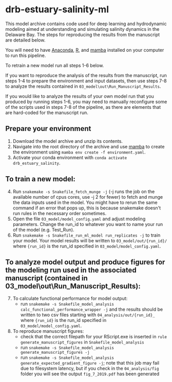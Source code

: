 # drb-estuary-salinity-ml

This model archive contains code used for deep learning and hydrodynamic modeling aimed at understanding and simulating salinity dynamics in the Delaware Bay. The steps for reproducing the results from the manuscript are detailed below.

You will need to have [Anaconda](https://docs.anaconda.com/anaconda/install/index.html), [R](https://cran.r-project.org/), and [mamba](https://mamba.readthedocs.io/en/latest/installation.html) installed on your computer to run this pipeline.

To retrain a new model run all steps 1-6 below.

If you want to reproduce the analysis of the results from the manuscript, run steps 1-4 to prepare the environment and input datasets, then use steps 7-8 to analyze the results contained in `03_model\out\Run_Manuscript_Results`.

If you would like to analyze the results of your own model run that you produced by running steps 1-6, you may need to manually reconfigure some of the scripts used in steps 7-8 of the pipeline, as there are elements that are hard-coded for the manuscript run.

## Prepare your environment

1) Download the model archive and unzip its contents.
2) Navigate into the root directory of the archive and use [mamba](https://mamba.readthedocs.io/en/latest/installation.html) to create the environment using `mamba env create -f environment.yaml`.
3) Activate your conda environment with `conda activate drb_estuary_salinity`.

## To train a new model:  

4) Run `snakemake -s Snakefile_fetch_munge -j` (-j runs the job on the available number of cpus cores, use -j 2 for fewer) to fetch and munge the data inputs used in the model. You might have to rerun the same command if an error that pops up, this is because snakemake doesn't run rules in the necessary order sometimes.
5) Open the file `03_model/model_config.yaml` and adjust modeling parameters. Change the run_id to whatever you want to name your run of the model (e.g. Test_Run).
6) Run `snakemake -s Snakefile_run_ml_model run_replicates -j` to train your model. Your model results will be written to `03_model/out/{run_id}/` where `{run_id}` is the run_id specified in `03_model/model_config.yaml`.

## To analyze model output and produce figures for the modeling run used in the associated manuscript (contained in 03_model\out\Run_Manuscript_Results):

7) To calculate functional performance for model output:
    - run `snakemake -s Snakefile_model_analysis calc_functional_performance_wrapper -j` and the results should be written to two csv files starting with `04_analysis/out/{run_id}_` where `{run_id}` is the run_id specified in `03_model/model_config.yaml`.
8) To reproduce manuscript figures:
    - check that the correct filepath for your RScript.exe is inserted in `rule generate_manuscript_figures` in `Snakefile_model_analysis`
    - run `snakemake -s Snakefile_model_analysis generate_manuscript_figures -j`
    - run `snakemake -s Snakefile_model_analysis generate_expected_gradient_figure -j`; note that this job may fail due to filesystem latency, but if you check in the `04_analysis/fig` folder you will see the output `fig_7_2019.pdf` has been generated
